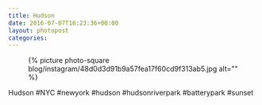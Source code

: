 ```yaml
---
title: Hudson
date: 2016-07-07T16:23:36+00:00
layout: photopost
categories:
---
```


<figure class="photo photo--square">
  {% picture photo-square blog/instagram/48d0d3d91b9a57fea17f60cd9f313ab5.jpg alt="" %}
</figure>

Hudson
#NYC #newyork #hudson #hudsonriverpark #batterypark #sunset
